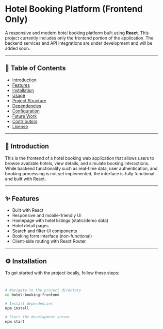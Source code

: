 # Hotel Booking Platform (Frontend Only)

A responsive and modern hotel booking platform built using **React**. This project currently includes only the frontend portion of the application. The backend services and API integrations are under development and will be added soon.

---

## 📑 Table of Contents

- [Introduction](#introduction)
- [Features](#features)
- [Installation](#installation)
- [Usage](#usage)
- [Project Structure](#project-structure)
- [Dependencies](#dependencies)
- [Configuration](#configuration)
- [Future Work](#future-work)
- [Contributors](#contributors)
- [License](#license)

---

## 📌 Introduction

This is the frontend of a hotel booking web application that allows users to browse available hotels, view details, and simulate booking interactions. While backend functionality such as real-time data, user authentication, and booking processing is not yet implemented, the interface is fully functional and built with React.

---

## ✨ Features

- Built with React
- Responsive and mobile-friendly UI
- Homepage with hotel listings (static/demo data)
- Hotel detail pages
- Search and filter UI components
- Booking form interface (non-functional)
- Client-side routing with React Router

---

## ⚙️ Installation

To get started with the project locally, follow these steps:

```bash


# Navigate to the project directory
cd hotel-booking-frontend

# Install dependencies
npm install

# Start the development server
npm start
